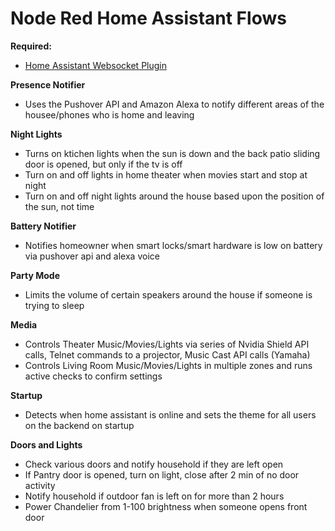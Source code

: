 # Node Red Home Assistant Flows
<b>Required:</b><br> 
- <a href="https://flows.nodered.org/node/node-red-contrib-home-assistant-websocket">Home Assistant Websocket Plugin</a>

<b>Presence Notifier</b><br>
- Uses the Pushover API and Amazon Alexa to notify different areas of the housee/phones who is home and leaving

<b>Night Lights</b><br>
- Turns on ktichen lights when the sun is down and the back patio sliding door is opened, but only if the tv is off
- Turn on and off lights in home theater when movies start and stop at night
- Turn on and off night lights around the house based upon the position of the sun, not time

<b>Battery Notifier</b><br>
- Notifies homeowner when smart locks/smart hardware is low on battery via pushover api and alexa voice

<b>Party Mode</b><br>
- Limits the volume of certain speakers around the house if someone is trying to sleep

<b>Media</b><br>
- Controls Theater Music/Movies/Lights via series of Nvidia Shield API calls, Telnet commands to a projector, Music Cast API calls (Yamaha)
- Controls Living Room Music/Movies/Lights in multiple zones and runs active checks to confirm settings

<b>Startup</b><br>
- Detects when home assistant is online and sets the theme for all users on the backend on startup

<b>Doors and Lights</b><br>
- Check various doors and notify household if they are left open
- If Pantry door is opened, turn on light, close after 2 min of no door activity
- Notify household if outdoor fan is left on for more than 2 hours
- Power Chandelier from 1-100 brightness when someone opens front door
